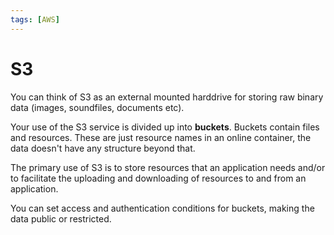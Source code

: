 ```yaml
---
tags: [AWS]
---
```


# S3

You can think of S3 as an external mounted harddrive for storing raw binary data
(images, soundfiles, documents etc).

Your use of the S3 service is divided up into **buckets**. Buckets contain files
and resources. These are just resource names in an online container, the data
doesn't have any structure beyond that.

The primary use of S3 is to store resources that an application needs and/or to
facilitate the uploading and downloading of resources to and from an
application.

You can set access and authentication conditions for buckets, making the data
public or restricted.
